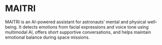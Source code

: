 # MAITRI
MAITRI is an AI-powered assistant for astronauts’ mental and physical well-being. It detects emotions from facial expressions and voice tone using multimodal AI, offers short supportive conversations, and helps maintain emotional balance during space missions.
